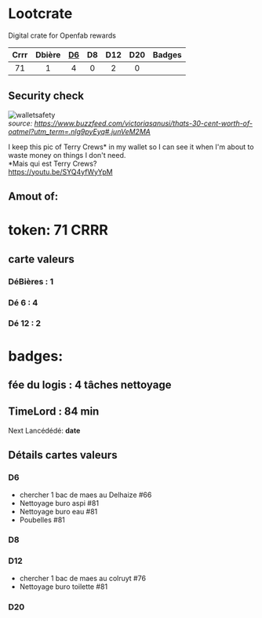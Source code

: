 # Lootcrate
Digital crate for Openfab rewards  

|Crrr	|Dbière	|[D6](/nicolasdb/lootcrate/blob/master/README.md#d6)		| D8 | D12 | D20 | Badges  |
|:---:|:---:	|:---:|:---:|:---:|:---:|:---:|
|71		|1			|	4		|  0   |  2   |  0 |    |

## Security check
![walletsafety](http://funnypictures1.fjcdn.com/pictures/Terry+crews+in+case+you+were+thinking+off+wasting+money_1f6f21_6041817.jpg)  
*source: https://www.buzzfeed.com/victoriasanusi/thats-30-cent-worth-of-oatmel?utm_term=.nlg9pyEyq#.junVeM2MA*  

I keep this pic of Terry Crews* in my wallet so I can see it when I'm about to waste money on things I don't need.  
*Mais qui est Terry Crews?  
https://youtu.be/SYQ4yfWyYpM

## Amout of:
# token: 71 CRRR
## carte valeurs
### DéBières : 1
### Dé 6 : 4
### Dé 12 : 2
# badges:
## fée du logis : 4 tâches nettoyage
## TimeLord : 84 min

Next Lancédédé: **date**


## Détails cartes valeurs
### D6
- chercher 1 bac de maes au Delhaize #66 
- Nettoyage buro aspi #81 
- Nettoyage buro eau #81
- Poubelles #81 
### D8
### D12
- chercher 1 bac de maes au colruyt #76 
- Nettoyage buro toilette #81
### D20
